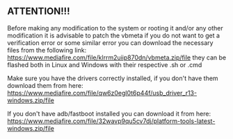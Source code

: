 ## ATTENTION!!!

Before making any modification to the system or rooting it and/or any other modification
it is advisable to patch the vbmeta if you do not want to get a verification error or some similar error
you can download the necessary files from the following link:
https://www.mediafire.com/file/klrrm2uiip870dn/vbmeta.zip/file
they can be flashed both in Linux and Windows with their respective .sh or .cmd

Make sure you have the drivers correctly installed, if you don't have them download them from here:
https://www.mediafire.com/file/qw6z0egl0t6p44f/usb_driver_r13-windows.zip/file

If you don't have adb/fastboot installed you can download it from here:
https://www.mediafire.com/file/32wavp9qu5cv7dj/platform-tools-latest-windows.zip/file

